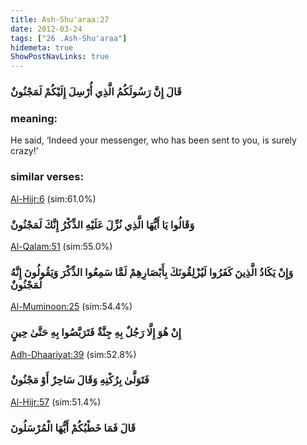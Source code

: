 ```yaml
---
title: Ash-Shu'araa:27
date: 2012-03-24
tags: ["26 .Ash-Shu'araa"]
hidemeta: true 
ShowPostNavLinks: true 
---
```

### قَالَ إِنَّ رَسُولَكُمُ الَّذِي أُرْسِلَ إِلَيْكُمْ لَمَجْنُونٌ
### meaning: 
He said, ‘Indeed your messenger, who has been sent to you, is surely crazy!’
### similar verses: 

[Al-Hijr:6](/15/6) (sim:61.0%)

### وَقَالُوا يَا أَيُّهَا الَّذِي نُزِّلَ عَلَيْهِ الذِّكْرُ إِنَّكَ لَمَجْنُونٌ

[Al-Qalam:51](/68/51) (sim:55.0%)

### وَإِنْ يَكَادُ الَّذِينَ كَفَرُوا لَيُزْلِقُونَكَ بِأَبْصَارِهِمْ لَمَّا سَمِعُوا الذِّكْرَ وَيَقُولُونَ إِنَّهُ لَمَجْنُونٌ

[Al-Muminoon:25](/23/25) (sim:54.4%)

### إِنْ هُوَ إِلَّا رَجُلٌ بِهِ جِنَّةٌ فَتَرَبَّصُوا بِهِ حَتَّىٰ حِينٍ

[Adh-Dhaariyat:39](/51/39) (sim:52.8%)

### فَتَوَلَّىٰ بِرُكْنِهِ وَقَالَ سَاحِرٌ أَوْ مَجْنُونٌ

[Al-Hijr:57](/15/57) (sim:51.4%)

### قَالَ فَمَا خَطْبُكُمْ أَيُّهَا الْمُرْسَلُونَ
